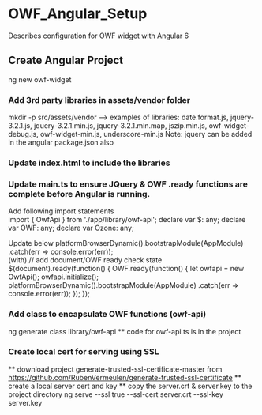 # OWF_Angular_Setup
  Describes configuration for OWF widget with Angular 6

## Create Angular Project
  ng new owf-widget

### Add 3rd party libraries in assets/vendor folder
  mkdir -p src/assets/vendor
  --> examples of libraries: date.format.js, jquery-3.2.1.js, jquery-3.2.1.min.js, 
      jquery-3.2.1.min.map, jszip.min.js, owf-widget-debug.js, owf-widget-min.js, 
      underscore-min.js
  Note: jquery can be added in the angular package.json also

### Update index.html to include the libraries
  <!-- add vendor javascripts -->
  <script src="assets/vendor/jquery-3.2.1.min.js"></script>
  <script src="assets/vendor/underscore-min.js"></script>
  <script src="assets/vendor/owf-widget-debug.js"></script>

### Update main.ts to ensure JQuery & OWF .ready functions are complete before Angular is running.
  Add following import statements  
    import { OwfApi } from './app/library/owf-api';
    declare var $: any;
    declare var OWF: any;
    declare var Ozone: any;
  
  Update below
    platformBrowserDynamic().bootstrapModule(AppModule)
      .catch(err => console.error(err));  
  (with)
    // add document/OWF ready check state
    $(document).ready(function() {
      OWF.ready(function() {
        let owfapi = new OwfApi();
        owfapi.initialize();
        platformBrowserDynamic().bootstrapModule(AppModule)
          .catch(err => console.error(err));
      });
    });

### Add class to encapsulate OWF functions (owf-api)
  ng generate class library/owf-api
  ** code for owf-api.ts is in the project

### Create local cert for serving using SSL
  ** download project generate-trusted-ssl-certificate-master from 
  https://github.com/RubenVermeulen/generate-trusted-ssl-certificate
  ** create a local server cert and key
  ** copy the server.crt & server.key to the project directory
  ng serve --ssl true --ssl-cert server.crt --ssl-key server.key
